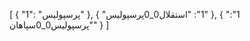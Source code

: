 [
  {
    "1": "پرسپولیس"
  },
  {
    "1": "استقلال0_0پرسپولیس"
  },
  {
    "1": "پرسپولیس0_0سپاهان"
  }
]
